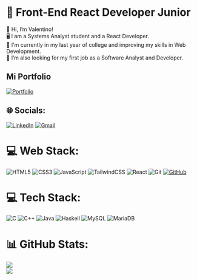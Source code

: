 # 💫 Front-End React Developer Junior
👋 Hi, I’m Valentino!<br> 
🖥 I am a Systems Analyst student and a React Developer.<br> 
📔 I'm currently in my last year of college and improving my skills in Web Development.<br>
🦺 I’m also looking for my first job as a Software Analyst and Developer.<br>

## Mi Portfolio
[![Portfolio](https://img.shields.io/badge/Portfolio-FF5722?style=for-the-badge&logo=todoist&logoColor=white)]([https://seulink.com](https://valengu1t0.github.io/proyectos.html))

## 🌐 Socials:
[![LinkedIn](https://img.shields.io/badge/LinkedIn-%230077B5.svg?logo=linkedin&logoColor=white)](https://www.linkedin.com/in/valentino-privitera-52a646214)
[![Gmail](https://img.shields.io/badge/Gmail-333333?style=for-the-badge&logo=gmail&logoColor=red)](mailto:devalen543@gmail.com)

# 💻 Web Stack:
![HTML5](https://img.shields.io/badge/html5-%23E34F26.svg?style=for-the-badge&logo=html5&logoColor=white) ![CSS3](https://img.shields.io/badge/css3-%231572B6.svg?style=for-the-badge&logo=css3&logoColor=white) ![JavaScript](https://img.shields.io/badge/javascript-%23323330.svg?style=for-the-badge&logo=javascript&logoColor=%23F7DF1E) ![TailwindCSS](https://img.shields.io/badge/tailwindcss-%2338B2AC.svg?style=for-the-badge&logo=tailwind-css&logoColor=white) ![React](https://img.shields.io/badge/React-20232A?style=for-the-badge&logo=react&logoColor=61DAFB) ![Git](https://img.shields.io/badge/GIT-E44C30?style=for-the-badge&logo=git&logoColor=white) [![GitHub](https://img.shields.io/badge/GitHub-100000?style=for-the-badge&logo=github&logoColor=white)](https://github.com/SEUUSERNAME)

# 💻 Tech Stack:
 ![C](https://img.shields.io/badge/c-%2300599C.svg?style=for-the-badge&logo=c&logoColor=white) ![C++](https://img.shields.io/badge/c++-%2300599C.svg?style=for-the-badge&logo=c%2B%2B&logoColor=white) ![Java](https://img.shields.io/badge/java-%23ED8B00.svg?style=for-the-badge&logo=openjdk&logoColor=white) ![Haskell](https://img.shields.io/badge/Haskell-5e5086?style=for-the-badge&logo=haskell&logoColor=white) ![MySQL](https://img.shields.io/badge/MySQL-00000F?style=for-the-badge&logo=mysql&logoColor=white) ![MariaDB](https://img.shields.io/badge/MariaDB-003545?style=for-the-badge&logo=mariadb&logoColor=white) 

# 📊 GitHub Stats:
![](https://github-readme-streak-stats.herokuapp.com/?user=valenGu1t0&theme=dark&hide_border=true)<br/>
![](https://github-readme-stats.vercel.app/api/top-langs/?username=valenGu1t0&theme=dark&hide_border=true&include_all_commits=false&count_private=false&layout=compact)

<!-- Proudly created with GPRM ( https://gprm.itsvg.in ) -->


